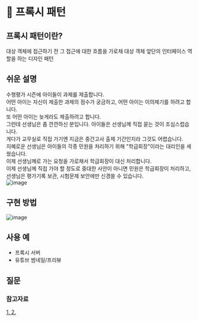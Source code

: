 # 🧱 프록시 패턴
## 프록시 패턴이란?
대상 객체에 접근하기 전 그 접근에 대한 흐름을 가로채
대상 객체 앞단의 인터페이스 역할을 하는 디자인 패턴
  
## 쉬운 설명 
수행평가 시즌에 아이들이 과제를 제출합니다.  
어떤 아이는 자신이 제출한 과제의 점수가 궁금하고, 어떤 아이는 이의제기를 하려고 합니다.  
또 어떤 아이는 늦게라도 제출하려고 합니다.  
그런데 선생님은 좀 깐깐하신 분입니다. 아이들은 선생님께 직접 묻는 것이 조심스럽습니다.  
게다가 교무실로 직접 가기엔 지금은 중간고사 출제 기간인지라 그것도 어렵습니다.  
지혜로운 선생님은 아이들의 각종 민원을 처리하기 위해 "학급회장"이라는 대리인을 세웠습니다.  
이제 선생님께로 가는 요청을 가로채서 학급회장이 대신 처리합니다.  
이제 선생님께 직접 가야 할 정도로 중대한 사안이 아니면 민원은 학급회장이 처리하고, 선생님은 평가기록 보관, 시험문제 보안에만 신경쓸 수 있습니다.  
![image](https://user-images.githubusercontent.com/59358570/191234876-66b9af57-b423-4345-ae94-bd20c6ef67e4.png)


## 구현 방법
![image](https://user-images.githubusercontent.com/59358570/191188912-3479f26b-3132-4de9-829a-2913c76afd27.png)

## 사용 예
- 프록시 서버
- 유튜브 썸네일/프리뷰

## 질문

### 참고자료
[1. ]()
[2. ]()
